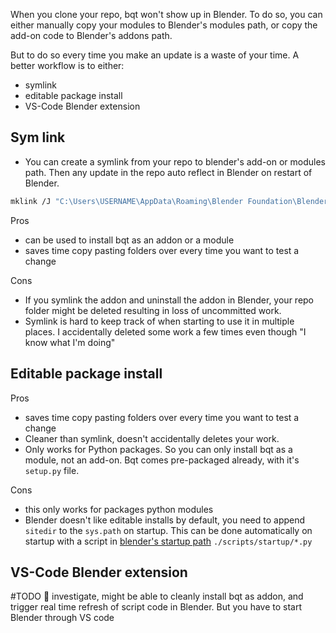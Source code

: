 When you clone your repo, bqt won't show up in Blender.
To do so, you can either manually copy your modules to Blender's modules path, or copy the add-on code to Blender's addons path.

But to do so every time you make an update is a waste of your time.
A better workflow is to either:
- symlink
- editable package install
- VS-Code Blender extension

## Sym link
- You can create a symlink from your repo to blender's add-on or modules path.
Then any update in the repo auto reflect in Blender on restart of Blender.

```bash
mklink /J "C:\Users\USERNAME\AppData\Roaming\Blender Foundation\Blender\2.93\scripts\addons\bqt" "C:\Users\hanne\OneDrive\Documents\repos\_Blender\bqt\bqt"
```
Pros
- can be used to install bqt as an addon or a module
- saves time copy pasting folders over every time you want to test a change

Cons
- If you symlink the addon and uninstall the addon in Blender, your repo folder might be deleted resulting in loss of uncommitted work.
- Symlink is hard to keep track of when starting to use it in multiple places. I accidentally deleted some work a few times even though "I know what I'm doing"

## Editable package install

Pros
- saves time copy pasting folders over every time you want to test a change
- Cleaner than symlink, doesn't accidentally deletes your work.
- Only works for Python packages. So you can only install bqt as a module, not an add-on. Bqt comes pre-packaged already, with it's `setup.py` file.

Cons
- this only works for packages python modules
- Blender doesn't like editable installs by default, you need to append `sitedir` to the `sys.path` on startup. This can be done automatically on startup with a script in [blender's startup path](https://docs.blender.org/manual/en/latest/advanced/blender_directory_layout.html#path-layout) `./scripts/startup/*.py`

## VS-Code Blender extension
#TODO 👷
investigate, might be able to cleanly install bqt as addon, and trigger real time refresh of script code in Blender.
But you have to start Blender through VS code